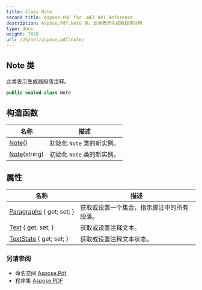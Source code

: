 ```yaml
---
title: Class Note
second_title: Aspose.PDF for .NET API Reference
description: Aspose.Pdf.Note 类。此类表示生成器段落注释
type: docs
weight: 7020
url: /zh/net/aspose.pdf/note/
---
```

## Note 类

此类表示生成器段落注释。

```csharp
public sealed class Note
```

## 构造函数

| 名称 | 描述 |
| --- | --- |
| [Note](note/#constructor)() | 初始化 `Note` 类的新实例。 |
| [Note](note/#constructor_1)(string) | 初始化 `Note` 类的新实例。 |

## 属性

| 名称 | 描述 |
| --- | --- |
| [Paragraphs](../../aspose.pdf/note/paragraphs/) { get; set; } | 获取或设置一个集合，指示脚注中的所有段落。 |
| [Text](../../aspose.pdf/note/text/) { get; set; } | 获取或设置注释文本。 |
| [TextState](../../aspose.pdf/note/textstate/) { get; set; } | 获取或设置注释文本状态。 |

### 另请参阅

* 命名空间 [Aspose.Pdf](../../aspose.pdf/)
* 程序集 [Aspose.PDF](../../)